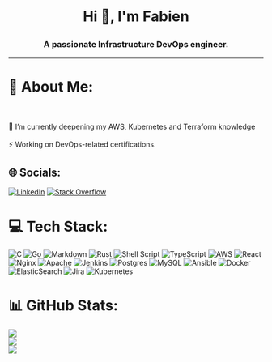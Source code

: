 # <p style="text-align: center;">Hi 👋, I'm Fabien
### <p style="text-align: center;">**A passionate Infrastructure DevOps engineer.**
------
# 💫 About Me:
<br><br>🌱 I’m currently deepening my AWS, Kubernetes and Terraform knowledge<br><br>⚡ Working on DevOps-related certifications.


## 🌐 Socials:
[![LinkedIn](https://img.shields.io/badge/LinkedIn-%230077B5.svg?logo=linkedin&logoColor=white)](https://www.linkedin.com/in/fabien-herraud-979b25108/) [![Stack Overflow](https://img.shields.io/badge/-Stackoverflow-FE7A16?logo=stack-overflow&logoColor=white)](https://stackoverflow.com/users/20804083) 

# 💻 Tech Stack:
![C](https://img.shields.io/badge/c-%2300599C.svg?style=plastic&logo=c&logoColor=white) ![Go](https://img.shields.io/badge/go-%2300ADD8.svg?style=plastic&logo=go&logoColor=white) ![Markdown](https://img.shields.io/badge/markdown-%23000000.svg?style=plastic&logo=markdown&logoColor=white) ![Rust](https://img.shields.io/badge/rust-%23000000.svg?style=plastic&logo=rust&logoColor=white) ![Shell Script](https://img.shields.io/badge/shell_script-%23121011.svg?style=plastic&logo=gnu-bash&logoColor=white) ![TypeScript](https://img.shields.io/badge/typescript-%23007ACC.svg?style=plastic&logo=typescript&logoColor=white) ![AWS](https://img.shields.io/badge/AWS-%23FF9900.svg?style=plastic&logo=amazon-aws&logoColor=white) ![React](https://img.shields.io/badge/react-%2320232a.svg?style=plastic&logo=react&logoColor=%2361DAFB) ![Nginx](https://img.shields.io/badge/nginx-%23009639.svg?style=plastic&logo=nginx&logoColor=white) ![Apache](https://img.shields.io/badge/apache-%23D42029.svg?style=plastic&logo=apache&logoColor=white) ![Jenkins](https://img.shields.io/badge/jenkins-%232C5263.svg?style=plastic&logo=jenkins&logoColor=white) ![Postgres](https://img.shields.io/badge/postgres-%23316192.svg?style=plastic&logo=postgresql&logoColor=white) ![MySQL](https://img.shields.io/badge/mysql-%2300f.svg?style=plastic&logo=mysql&logoColor=white) ![Ansible](https://img.shields.io/badge/ansible-%231A1918.svg?style=plastic&logo=ansible&logoColor=white) ![Docker](https://img.shields.io/badge/docker-%230db7ed.svg?style=plastic&logo=docker&logoColor=white) ![ElasticSearch](https://img.shields.io/badge/-ElasticSearch-005571?style=plastic&logo=elasticsearch) ![Jira](https://img.shields.io/badge/jira-%230A0FFF.svg?style=plastic&logo=jira&logoColor=white) ![Kubernetes](https://img.shields.io/badge/kubernetes-%23326ce5.svg?style=plastic&logo=kubernetes&logoColor=white)
# 📊 GitHub Stats:
![](https://github-readme-stats.vercel.app/api?username=Umetsuno&theme=dark&hide_border=false&include_all_commits=false&count_private=true)<br/>
![](https://github-readme-streak-stats.herokuapp.com/?user=Umetsuno&theme=dark&hide_border=false)<br/>
![](https://github-readme-stats.vercel.app/api/top-langs/?username=Umetsuno&theme=dark&hide_border=false&include_all_commits=false&count_private=true&layout=compact)
  
